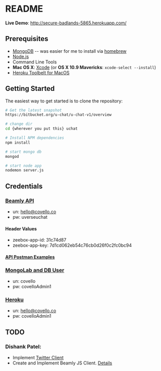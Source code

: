 # README #

**Live Demo**: http://secure-badlands-5865.herokuapp.com/

Prerequisites
-------------

- [MongoDB](http://www.mongodb.org/downloads)
-- was easier for me to install via [homebrew](http://brew.sh)
- [Node.js](http://nodejs.org)
- Command Line Tools
 - **Mac OS X**: [Xcode](https://itunes.apple.com/us/app/xcode/id497799835?mt=12) (or **OS X 10.9 Mavericks**: `xcode-select --install`)
 - [Heroku Toolbelt for MacOS](https://devcenter.heroku.com/articles/getting-started-with-nodejs#prerequisites)


Getting Started
---------------

The easiest way to get started is to clone the repository:

```bash
# Get the latest snapshot
https://bitbucket.org/u-chat/u-chat-v1/overview

# change dir
cd {wherever you put this} uchat

# Install NPM dependencies
npm install

# start mongo db
mongod

# start node app
nodemon server.js
```

Credentials
---------------
### [Beamly API](https://develop.beamly.com/apis/guide/epg)
- un: hello@covello.co
- pw: uverseuchat
#### Header Values
- zeebox-app-id: 31c74d87
- zeebox-app-key: 7d1cd062eb54c76cb0d26f0c2fc0bc94
#### [API Postman Examples](https://www.getpostman.com/collections/d0686ea29887ea4b9e8c)

### [MongoLab and DB User](https://mongolab.com/)
- un: covello
- pw: covelloAdmin1 

### [Heroku](https://dashboard.heroku.com/)
- un: hello@covello.co
- pw: covelloAdmin1 

TODO
---------------
### Dishank Patel:
- Implement [Twitter Client](https://github.com/ttezel/twit)
- Create and Implement Beamly JS Client. [Details](https://develop.beamly.com/apis/guide/epg)